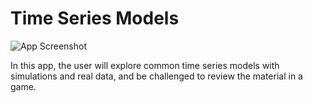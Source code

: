 # Time Series Models
![App Screenshot](https://sites.psu.edu/shinyapps/files/2018/12/4dbf7a6f3f89cd8e59fe57c36837fd6bc8fc7c35-timeseries-1vb654z.png)

In this app, the user will explore common time series models with simulations and real data, and be challenged to review the material in a game.
